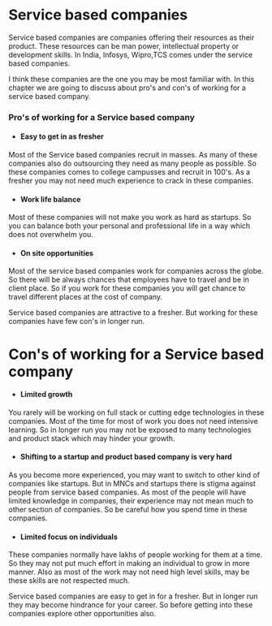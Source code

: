 # Service based companies

Service based companies are companies offering their resources as their product. These resources can be man power, intellectual property or development skills. In India, Infosys, Wipro,TCS comes under the service based companies.

I think these companies are the one you may be most familiar with. In this chapter we are going to discuss about pro's and con's of working for a service based company.


### Pro's of working for a Service based company

* #### Easy to get in as fresher

Most of the Service based companies recruit in masses. As many of these companies also do outsourcing they need as many people as possible. So these companies comes to college campusses and recruit in 100's. As a fresher you may not need much experience to crack in these companies.


* #### Work life balance

Most of these companies will not make you work as hard as startups. So you can balance both your personal and professional life in a way which does not overwhelm you.

* #### On site opportunities

Most of the service based companies work for companies across the globe. So there will be always chances that employees have to travel and be in client place. So if you work for these companies you will get chance to travel different places at the cost of  company.

Service based companies are attractive to a fresher. But working for these companies have few con's in longer run.


# Con's of working for a Service based company

* #### Limited growth

You rarely will be working on full stack or cutting edge technologies in these companies. Most of the time for most of work you does not need intensive learning. So in longer run you may not be exposed to many technologies and product stack which may hinder your growth.

* #### Shifting to a startup and product based company is very hard

As you become more experienced, you may want to switch to other kind of companies like startups. But in MNCs and startups there is stigma against people from service based companies. As most of the people will have limited knowledge in companies, their experience may not mean much to other section of companies. So be careful how you spend time in these companies.

* #### Limited focus on individuals

These companies normally have lakhs of people working for them at a time. So they may not put much effort in making an individual to grow in more manner. Also as most of the work may not need high level skills, may be these skills are not respected much.

Service based companies are easy to get in for a fresher. But in longer run they may become hindrance for your career. So before getting into these companies explore other opportunities also.








